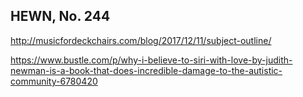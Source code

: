 ## HEWN, No. 244

http://musicfordeckchairs.com/blog/2017/12/11/subject-outline/

https://www.bustle.com/p/why-i-believe-to-siri-with-love-by-judith-newman-is-a-book-that-does-incredible-damage-to-the-autistic-community-6780420
